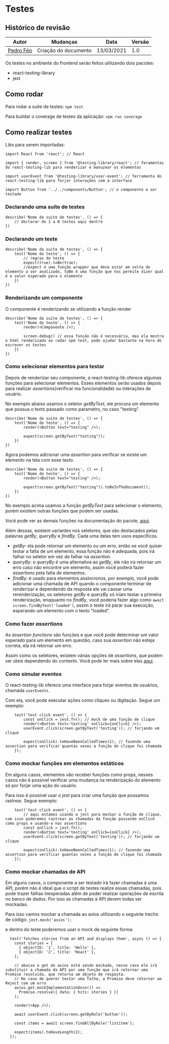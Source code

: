 # Testes

## Histórico de revisão

| Autor                                | Mudanças             | Data       | Versão |
| ------------------------------------ | -------------------- | ---------- | ------ |
| [Pedro Féo](https://github.com/phe0) | Criação do documento | 13/03/2021 | 1.0    |

Os testes no ambiente do frontend serão feitos utilizando dois pacotes:

- react-testing-library
- jest

## Como rodar

Para rodar a suite de testes: `npm test`

Para buildar o coverage de testes da aplicação: `npm run coverage`

## Como realizar testes

Libs para serem importadas:

`import React from 'react'; // React`

`import { render, screen } from '@testing-library/react'; // feramentas do react-testing-lib para renderizar e manuzear os elementos`

`import userEvent from '@testing-library/user-event'; // ferramenta do react-testing-lib para forjar interações com a interface`

`import Button from '../../components/Button'; // o componente a ser testado`

### Declarando uma suíte de testes

```
describe('Nome da suite de testes', () => {
    // declarar de 1 a N testes aqui dentro
})
```

### Declarando um teste

```
describe('Nome da suite de testes', () => {
    test('Nome do teste', () => {
        // regras do teste
        expect(true).toBe(true);
        //expect é uma função wrapper que deve estar em volta do elemento a ser analizado, toBe é uma função que nos permite dizer qual é o valor esperado para o elemento
    })
})
```

### Renderizando um componente

O componente é renderizando se utilizando a função render

```
describe('Nome da suite de testes', () => {
    test('Nome do teste', () => {
        render(<Componente />);

        screen.debug() // essa função não é necessária, mas ela mostra o html renderizado ao rodar npm test, pode ajudar bastante na hora de escrever os testes
    })
})
```

### Como selecionar elementos para testar

Depois de renderizar seu componente, a react-testing-lib oferece algumas funções
para selecionar elementos. Esses elementos serão usados depois para realizar
_assertions_(verificar ma funcionalidade) ou interações de usuário.

No exemplo abaixo usamos o seletor _getByText_, ele procura um elemento que
possua o texto passado como parametro, no caso "testing".

```
describe('Nome da suite de testes', () => {
    test('Nome do teste', () => {
        render(<Button text="testing" />);

        expect(screen.getByText("testing"));
    })
})
```

Agora podemos adicionar uma _assertion_ para verificar se existe um elemento na
tela com esse texto.

```
describe('Nome da suite de testes', () => {
    test('Nome do teste', () => {
        render(<Button text="testing" />);

        expect(screen.getByText("testing")).toBeInTheDocument();
    })
})
```

No exemplo acima usamos a função _getByText_ para selecionar o elemento, porém
existem outras funções que podem ser usadas.

Você pode ver as demais funções na documentação do pacote,
[aqui](https://testing-library.com/docs/queries/about/).

Além dessas, existem variantes nos seletores, que são destacados pelas palavras
_getBy_, _queryBy_ e _findBy_. Cada uma delas tem usos específicos.

- _getBy_: ela pode retornar um elemento ou um erro, então se você quiser
  testar a falta de um elemento, essa função não é adequada, pois irá falhar
  no seletor em vez de falhar na _assertion_.
- _queryBy_: o _queryBy_ é uma alternativa ao _getBy_, ele não ira retornar um
  erro caso não encontre um elemento, assim você poderá fazer _assertions_
  pela falta de elementos.
- _findBy_: é usado para elementos assíncronos, por exemplo, você pode
  adicionar uma chamada de API quando o componente terminar de renderizar e
  dependendo da resposta ele vai causar uma rerenderização, os seletores
  _getBy_ e _queryBy_ só iriam testar a primeira renderização, enqquanto no
  _findBy_, você poderia fazer algo como `await screen.findByText('loaded')`,
  assim o teste irá parar sua execução, esperando um elemento com o texto
  "loaded".

### Como fazer _assertions_

As _assertion functions_ são funções e que você pode determinar um valor
esperado para um elemento em questão, caso sua _assertion_ não esteja correta,
ela irá retornar um erro.

Assim como os seletores, existem várias opções de _assertions_, que podem ser
úteis dependendo do contexto. Você pode ler mais sobre elas
[aqui](https://github.com/testing-library/jest-dom).

### Como simular eventos

O react-testing-lib oferece uma interface para forjar eventos de usuários,
chamada `userEvents`.

Com ela, você pode executar ações como cliques ou digitação. Segue um exemplo:

```
	test('test click event', () => {
		const onClick = jest.fn(); // mock de uma função de clique
		render(<Button text='testing' onClick={onClick} />);
		userEvent.click(screen.getByText('testing')); // forjando um clique

		expect(onClick).toHaveBeenCalledTimes(1); // fazendo uma assertion para verificar quantas vezes a função de clique foi chamada
	});
```

### Como mockar funções em elementos estáticos

Em alguns casos, elementos vão receber funções como props, nesses casos não é
possível verificar uma mudança na renderização do elemento só por forjar uma
ação do usuário.

Para isso é possível usar o _jest_ para criar uma função que possamos rastrear.
Segue exemplo:

```
	test('test click event', () => {
		// aqui estamos usando o jest para mockar a função de clique, com isso poderemos rastrear as chamadas da função passando onClick como props e usando-a nos assertions
        const onClick = jest.fn();
		render(<Button text='testing' onClick={onClick} />);
		userEvent.click(screen.getByText('testing')); // forjando um clique

		expect(onClick).toHaveBeenCalledTimes(1); // fazendo uma assertion para verificar quantas vezes a função de clique foi chamada
	});
```

### Como mockar chamadas de API

Em alguns casos, o componente a ser testado irá fazer chamadas à uma API, porém
não é ideal que o script de testes realize essas chamadas, pois pode trazer
falhas inesperadas além de poder realizar operações de escrita no banco de
dados. Por isso as chamadas à API devem todas ser mockadas.

Para isso vamos mockar a chamada ao axios utilizando o seguinte trecho de
código: `jest.mock('axios');`

e dentro do teste poderemos usar o mock da seguinte forma:

```
  test('fetches stories from an API and displays them', async () => {
    const stories = [
      { objectID: '1', title: 'Hello' },
      { objectID: '2', title: 'React' },
    ];

    // abaixo o get do axios está sendo mockado, nesse caso ele irá substituir a chamada da API por uma função que irá retornar uma Promise resolvida, que retorna um objeto de resposta.
    // No caso de querer testar uma falha, a Promise deve retornar um Reject com um erro
    axios.get.mockImplementationOnce(() =>
      Promise.resolve({ data: { hits: stories } })
    );

    render(<App />);

    await userEvent.click(screen.getByRole('button'));

    const items = await screen.findAllByRole('listitem');

    expect(items).toHaveLength(2);
  });
```
